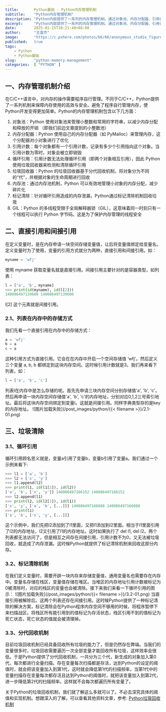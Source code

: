 ```yaml
---
title:       Python基础 - Python内存管理机制
subtitle:    "Python内存管理机制"
description: "Python内部提供了一系列的内存管理机制。通过对象池、内存分配器、引用计数、垃圾回收、内存池、内存优化、全局解释器锁等一系列计数来确保Python程序在内存使用上的高效与安全。"
excerpt:     "Python内部提供了一系列的内存管理机制。通过对象池、内存分配器、引用计数、垃圾回收、内存池、内存优化、全局解释器锁等一系列计数来确保Python程序在内存使用上的高效与安全。"
date:        2025-01-15T10:21:40+08:00
author:      "王富杰"
image:       "https://c.pxhere.com/photos/b6/66/anonymous_studio_figure_photography_facial_mask-750872.jpg!d"
published:   true
tags:
    - Python
    - Python基础
slug:        "python-memory-management"
categories:  [ "PYTHON" ]
---
```


## 一、内存管理机制介绍
在C/C++语言中，对内存的操作需要程序自行管理。不同于C/C++，Python提供了一系列机制来保障内存使用的高效与安全。避免了程序自行管理内存，使Python开发变得更加简单。Python的内存管理机制包含以下几方面：
1. 对象池：Python 使用对象池来管理小整数和常用的字符串，以减少内存分配和释放的开销 （即我们前边文章提到的小整数池）
2. 内存分配器：Python 使用自己的内存分配器（如 PyMalloc）来管理内存，这个分配器对小对象进行了优化
3. 引用计数：每个对象都有一个引用计数，记录有多少个引用指向这个对象。当引用计数为零时，对象会被立即销毁
4. 循环引用：引用计数无法处理循环引用（即两个对象相互引用），因此 Python 使用垃圾回收器来检测和清除循环引用
5. 垃圾回收器：Python 的垃圾回收器基于分代回收机制，将对象分为不同的“代”，并根据对象的生命周期进行回收
6. 内存池：通过内存池机制，Python 可以有效地管理小对象的内存分配，减少碎片化
7. 标记清除：针对循环引用造成的内存泄漏，Python通过标记清除机制回收垃圾
8. GIL：Python 的多线程受限于全局解释器锁（GIL），这意味着同一时刻只有一个线程可以执行 Python 字节码。这是为了保护内存管理的线程安全

## 二、直接引用和间接引用
在定义变量时，是在内存申请一块空间存储变量值，让后将变量值绑定给变量名。定义变量时为了使用，变量的引用方式就分为两种，直接引用和间接引用。如：
```python
myname = 'wfj'
```
使用 myname 获取变量名就是直接引用。间接引用主要针对的是容器类型，如列表：
```python
l = ['a', 'b', myname]
>>> print(id(myname), id(l[2]))
140086497139600 140086497139600
``` 
l[2] 这个元素就是间接引用。

### 2.1、列表在内存中的存储方式
我们先看一个直接引用在内存中的存储方式：
```python
a = 'wfj'
b = a
c = a
```
这种引用方式为直接引用。它会在在内存中开启一个空间存储值 ‘wfj’。然后定义三个变量 a, b, b 都绑定到这块内存空间。这时候引用计数就是3。我们再来看下列表，如：
```python
l = ['a', 'b', 'c']
```
列表l在内存中是怎么存储的呢。首先先申请三块内存空间分别存储值'a', 'b', 'c'。然后再申请一块内存空间存储值'a', 'b', 'c'的内存地址，分别对应0,1,2三号索引地址。最后将这块内存空间绑定到变量l。这就是间接引用。同样字典类型存的是key的内存地址。
![图片加载失败](/post_images/python/{{< filename >}}/2.1-01.png)

## 三、垃圾清除
### 3.1、循环引用
循环引用顾名思义就是，变量a引用了变量b，变量b引用了变量a。我们通过一个示例来看下:
```python
>>> l1 = ['a', 'b']
>>> l2 = ['x', 'y']
>>> l1.append(l2)
>>> print(l1, id(l1[2]), id(l2))
['a', 'b', ['x', 'y']] 140086497166152 140086497166152
>>> l2.append(l1)
>>> print(l2, id(l2[2]), id(l1))
['x', 'y', ['a', 'b', [...]]] 140086497166088 140086497166088
>>> print(l1)
['a', 'b', ['x', 'y', [...]]]
```
这个示例中，我们先把l2添加到了l1里面，又把l1添加到l2里面。相当于l1里面引用了l2的内存地址，l2又引用了l1的内存地址。这时如果执行了 del l1, del l2。两个列表都无法访问了，但是相互之间存在间接引用，引用计数不为0，又无法被垃圾回收，就造成了内存泄漏。这时候Python就提供了标记清除机制来回收这部分内存。

### 3.2、标记清除机制
在我们定义变量时，需要开辟一块内存来存储变量值，通用变量名也需要存在内存中。变量名存储在栈区，变量值存储在堆区。当堆区的内存地址引用计数被标记为0被清除时，对应的栈区的变量也会被清除。接下来我们来看一下循环引用的图示：
![图片加载失败](/post_images/python/{{< filename >}}/3.2-01.png)
当直接引用被解除后。这两个列表还存在间接引用。这时候Python提供了一种标记清除的解决方案，标记清除会在Python程序内存空间不够用的时候，将程序暂停下来扫描战区。将栈区所有能引用到的值标记为存活状态，栈区引用不到的值标记为死亡状态，死亡状态的值就会被清理掉。

### 3.3、分代回收机制
目前垃圾回收机制已经具备回收所有垃圾的能力了，但是仍然存在弊端。当我们的变量很多时，垃圾回收需要遍历一次全部变量才能回收所有垃圾，这样效率会很低。于是Python提供了分代回收机制，一共分为三个代，新生成的对象加入第0代，每次都进行全量扫描。存在变量每次扫描都是存活，达到Python的设定的阈值时，就会把该变量加入到第1代，这时就会降低第1代的扫描频率，当第1代中的变量扫描存在变量每次都存活且达到Python的阈值时，就把该变量加入到第2代，进一步降低第2代的扫描频率。这样就不会每次都遍历所有变量了。

关于Python的垃圾回收机制，我们就了解这么多就可以了。不必去深究具体的阈值和实现机制。想跟深入的了解，可以查看其他资料文章，参考:
[Python垃圾回收机制](https://cloud.tencent.com/developer/article/2169050)
